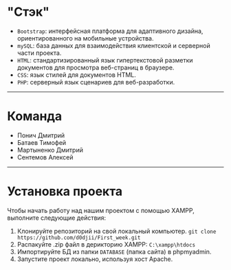 
**"Стэк"**
=====================================
*	`Bootstrap`: интерфейсная платформа для адаптивного дизайна, ориентированного на мобильные устройства.
*	`mySQL`: база данных для взаимодействия клиентской и серверной части проекта.
*	`HTML`: стандартизированный язык гипертекстовой разметки документов для просмотра веб-страниц в браузере.
*	`CSS`: язык стилей для документов HTML.
*	`PHP`: серверный язык сценариев для веб-разработки.

--------------------------------------------------------------
**Команда**
=====================================
*	Понич Дмитрий
*	Батаев Тимофей
*	Мартыненко Дмитрий
*	Сентемов Алексей

--------------------------------------------------------------
**Установка проекта**
=====================================

Чтобы начать работу над нашим проектом с помощью XAMPP, выполните следующие действия:
1.	Клонируйте репозиторий на свой локальный компьютер.	
```git clone https://github.com/d0djii/First_week.git ```
2.	Распакуйте .zip файл в дерикторию XAMPP: ```C:\xampp\htdocs```
3.  Импортируйте БД из папки ```DATABASE``` (папка сайта) в phpmyadmin.
4.	Запустите проект локально, используя хост Apache.


